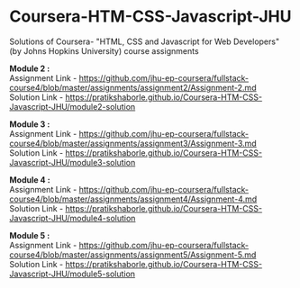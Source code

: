 # Coursera-HTM-CSS-Javascript-JHU
Solutions of Coursera- "HTML, CSS and Javascript for Web Developers" (by Johns Hopkins University) course assignments

**Module 2 :**<br />
Assignment Link - https://github.com/jhu-ep-coursera/fullstack-course4/blob/master/assignments/assignment2/Assignment-2.md <br />
Solution Link - https://pratikshaborle.github.io/Coursera-HTM-CSS-Javascript-JHU/module2-solution

**Module 3 :**<br />
Assignment Link - https://github.com/jhu-ep-coursera/fullstack-course4/blob/master/assignments/assignment3/Assignment-3.md <br />
Solution Link - https://pratikshaborle.github.io/Coursera-HTM-CSS-Javascript-JHU/module3-solution

**Module 4 :**<br />
Assignment Link - https://github.com/jhu-ep-coursera/fullstack-course4/blob/master/assignments/assignment4/Assignment-4.md <br />
Solution Link - https://pratikshaborle.github.io/Coursera-HTM-CSS-Javascript-JHU/module4-solution

**Module 5 :**<br />
Assignment Link - https://github.com/jhu-ep-coursera/fullstack-course4/blob/master/assignments/assignment5/Assignment-5.md <br />
Solution Link - https://pratikshaborle.github.io/Coursera-HTM-CSS-Javascript-JHU/module5-solution
